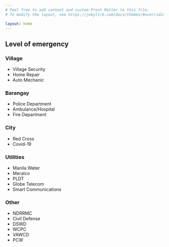 ```yaml
---
# Feel free to add content and custom Front Matter to this file.
# To modify the layout, see https://jekyllrb.com/docs/themes/#overriding-theme-defaults

layout: home
---
```


## Level of emergency

### Village
* Village Security
* Home Repair
* Auto Mechanic

### Barangay
* Police Department
* Ambulance/Hospital
* Fire Department

### City
* Red Cross
* Covid-19

### Utilities
* Manila Water
* Meralco
* PLDT
* Globe Telecom
* Smart Communications

### Other
* NDRRMC
* Civil Defense
* DSWD
* WCPC
* VAWCD
* PCW